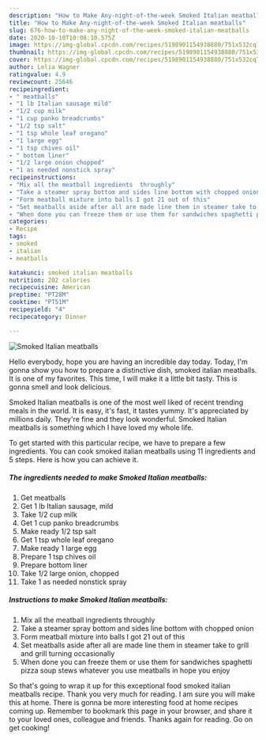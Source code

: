 ```yaml
---
description: "How to Make Any-night-of-the-week Smoked Italian meatballs"
title: "How to Make Any-night-of-the-week Smoked Italian meatballs"
slug: 676-how-to-make-any-night-of-the-week-smoked-italian-meatballs
date: 2020-10-10T10:08:10.575Z
image: https://img-global.cpcdn.com/recipes/5198901154938880/751x532cq70/smoked-italian-meatballs-recipe-main-photo.jpg
thumbnail: https://img-global.cpcdn.com/recipes/5198901154938880/751x532cq70/smoked-italian-meatballs-recipe-main-photo.jpg
cover: https://img-global.cpcdn.com/recipes/5198901154938880/751x532cq70/smoked-italian-meatballs-recipe-main-photo.jpg
author: Lelia Wagner
ratingvalue: 4.9
reviewcount: 25646
recipeingredient:
- " meatballs"
- "1 lb Italian sausage mild"
- "1/2 cup milk"
- "1 cup panko breadcrumbs"
- "1/2 tsp salt"
- "1 tsp whole leaf oregano"
- "1 large egg"
- "1 tsp chives oil"
- " bottom liner"
- "1/2 large onion chopped"
- "1 as needed nonstick spray"
recipeinstructions:
- "Mix all the meatball ingredients  throughly"
- "Take a steamer spray bottom and sides line bottom with chopped onion"
- "Form meatball mixture into balls I got 21 out of this"
- "Set meatballs aside after all are made line them in steamer take to grill and grill turning occasionally"
- "When done you can freeze them or use them for sandwiches spaghetti pizza soup stews whatever you use meatballs in hope you enjoy"
categories:
- Recipe
tags:
- smoked
- italian
- meatballs

katakunci: smoked italian meatballs 
nutrition: 202 calories
recipecuisine: American
preptime: "PT28M"
cooktime: "PT51M"
recipeyield: "4"
recipecategory: Dinner

---
```



![Smoked Italian meatballs](https://img-global.cpcdn.com/recipes/5198901154938880/751x532cq70/smoked-italian-meatballs-recipe-main-photo.jpg)

Hello everybody, hope you are having an incredible day today. Today, I'm gonna show you how to prepare a distinctive dish, smoked italian meatballs. It is one of my favorites. This time, I will make it a little bit tasty. This is gonna smell and look delicious.

Smoked Italian meatballs is one of the most well liked of recent trending meals in the world. It is easy, it's fast, it tastes yummy. It's appreciated by millions daily. They're fine and they look wonderful. Smoked Italian meatballs is something which I have loved my whole life.




To get started with this particular recipe, we have to prepare a few ingredients. You can cook smoked italian meatballs using 11 ingredients and 5 steps. Here is how you can achieve it.

<!--inarticleads1-->

##### The ingredients needed to make Smoked Italian meatballs:

1. Get  meatballs
1. Get 1 lb Italian sausage, mild
1. Take 1/2 cup milk
1. Get 1 cup panko breadcrumbs
1. Make ready 1/2 tsp salt
1. Get 1 tsp whole leaf oregano
1. Make ready 1 large egg
1. Prepare 1 tsp chives oil
1. Prepare  bottom liner
1. Take 1/2 large onion, chopped
1. Take 1 as needed nonstick spray




<!--inarticleads2-->

##### Instructions to make Smoked Italian meatballs:

1. Mix all the meatball ingredients  throughly
1. Take a steamer spray bottom and sides line bottom with chopped onion
1. Form meatball mixture into balls I got 21 out of this
1. Set meatballs aside after all are made line them in steamer take to grill and grill turning occasionally
1. When done you can freeze them or use them for sandwiches spaghetti pizza soup stews whatever you use meatballs in hope you enjoy




So that's going to wrap it up for this exceptional food smoked italian meatballs recipe. Thank you very much for reading. I am sure you will make this at home. There is gonna be more interesting food at home recipes coming up. Remember to bookmark this page in your browser, and share it to your loved ones, colleague and friends. Thanks again for reading. Go on get cooking!
